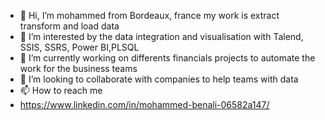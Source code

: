 - 👋 Hi, I’m mohammed from Bordeaux, france my work is extract transform and load data
- 👀 I’m interested by the data integration and visualisation with Talend, SSIS, SSRS, Power BI,PLSQL
- 🌱 I’m currently working on differents financials projects to automate the work for the business teams
- 💞️ I’m looking to collaborate with companies to help teams with data
- 📫 How to reach me 
- https://www.linkedin.com/in/mohammed-benali-06582a147/

<!---
BENALI31/BENALI31 is a ✨ special ✨ repository because its `README.md` (this file) appears on your GitHub profile.
You can click the Preview link to take a look at your changes.
--->
